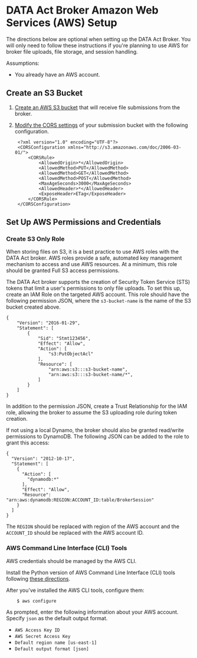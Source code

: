 # DATA Act Broker Amazon Web Services (AWS) Setup

The directions below are optional when setting up the DATA Act Broker. You will only need to follow these instructions if you're planning to use AWS for broker file uploads, file storage, and session handling.

Assumptions:

* You already have an AWS account.

## Create an S3 Bucket

1. [Create an AWS S3 bucket](http://docs.aws.amazon.com/AmazonS3/latest/gsg/CreatingABucket.html "Create a bucket") that will receive file submissions from the broker.

2. [Modify the CORS settings](http://docs.aws.amazon.com/AmazonS3/latest/dev/cors.html#how-do-i-enable-cors) of your submission bucket with the following configuration.


        <?xml version="1.0" encoding="UTF-8"?>
        <CORSConfiguration xmlns="http://s3.amazonaws.com/doc/2006-03-01/">
            <CORSRule>
                <AllowedOrigin>*</AllowedOrigin>
                <AllowedMethod>PUT</AllowedMethod>
                <AllowedMethod>GET</AllowedMethod>
                <AllowedMethod>POST</AllowedMethod>
                <MaxAgeSeconds>3000</MaxAgeSeconds>
                <AllowedHeader>*</AllowedHeader>
                <ExposeHeader>ETag</ExposeHeader>
            </CORSRule>
        </CORSConfiguration>


## Set Up AWS Permissions and Credentials

### Create S3 Only Role

When storing files on S3, it is a best practice to use AWS roles with the DATA Act broker. AWS roles provide a safe, automated key management mechanism to access and use AWS resources. At a minimum, this role should be granted Full S3 access permissions.

The DATA Act broker supports the creation of Security Token Service (STS) tokens that limit a user's permissions to only file uploads. To set this up, create an IAM Role on the targeted AWS account. This role should have the following permission JSON, where the `s3-bucket-name` is the name of the S3 bucket created above.

    {
        "Version": "2016-01-29",
        "Statement": [
            {
                "Sid": "Stmt123456",
                "Effect": "Allow",
                "Action": [
                    "s3:PutObjectAcl"
                ],
                "Resource": [
                    "arn:aws:s3:::s3-bucket-name",
                    "arn:aws:s3:::s3-bucket-name/*",
                ]
            }
        ]
    }

In addition to the permission JSON, create a Trust Relationship for the IAM role, allowing the broker to assume the S3 uploading role during token creation.

If not using a local Dynamo, the broker should also be granted read/write permissions to DynamoDB. The following JSON can be added to the role to grant this access:

    {
      "Version": "2012-10-17",
      "Statement": [
        {
          "Action": [
            "dynamodb:*"
          ],
          "Effect": "Allow",
          "Resource": "arn:aws:dynamodb:REGION:ACCOUNT_ID:table/BrokerSession"
        }
      ]
    }

The `REGION` should be replaced with region of the AWS account and the `ACCOUNT_ID` should be replaced with the AWS account ID.

### AWS Command Line Interface (CLI) Tools

AWS credentials should be managed by the AWS CLI.

Install the Python version of AWS Command Line Interface (CLI) tools following [these directions](https://docs.aws.amazon.com/cli/latest/userguide/installing.html#install-the-aws-cli-using-pip "install AWS CLI").

After you've installed the AWS CLI tools, configure them:

        $ aws configure

As prompted, enter the following information about your AWS account. Specify `json` as the default output format.

* `AWS Access Key ID`
* `AWS Secret Access Key`
* `Default region name [us-east-1]`
* `Default output format [json]`
